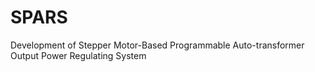 # SPARS
Development of Stepper Motor-Based Programmable Auto-transformer Output Power Regulating System

